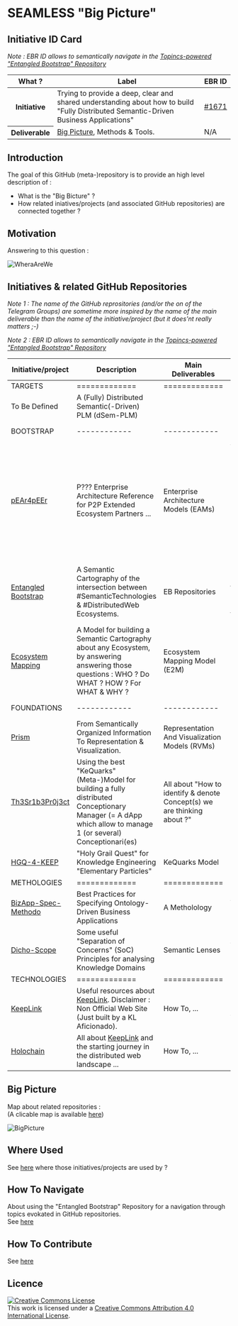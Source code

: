 SEAMLESS "Big Picture"
==

Initiative ID Card
-
_Note : EBR ID allows to semantically navigate in the <a href="https://www.topincs.com/EntangledBootstrap/">Topincs-powered "Entangled Bootstrap" Repository</a>_

<table>
    <thead>
        <tr>
            <th>What ?</th>
            <th>Label</th>
            <th>EBR ID</th>
        </tr>
    </thead>
    <tbody>
        <tr>
            <th>Initiative</th>
            <td>Trying to provide a deep, clear and shared understanding about how to build "Fully Distributed Semantic-Driven Business Applications"</td>
            <td><a href="https://www.topincs.com/EntangledBootstrap/1671">#1671</a></td>
        </tr>
        <tr>
            <th>Deliverable</th>
            <td> <a href="http://hubject.net/iPlumb3r/GitHub/BigPicture.html">Big Picture</a>, Methods & Tools.</td>
            <td>N/A</td>
        </tr>
    </tbody>
</table>

Introduction
-
The goal of this GitHub (meta-)repository is to provide an high level description of :
* What is the "Big Bicture" ?
* How related iniatives/projects (and associated GitHub repositories) are connected together ?

Motivation
-
Answering to this question :

![WheraAreWe](https://github.com/iPlumb3r/BigPicture/blob/master/Images/SoWhereAreWeExactly.png)

Initiatives & related GitHub Repositories
-
_Note 1 : The name of the GitHub reprositories (and/or the on of the Telegram Groups) are sometime more inspired by the name of the main deliverable than the name of the initiative/project (but it does'nt really matters ;-)_

_Note 2 : EBR ID allows to semantically navigate in the <a href="https://www.topincs.com/EntangledBootstrap/">Topincs-powered "Entangled Bootstrap" Repository</a>_

<table>
    <thead>
        <tr>
            <th>Initiative/project</th>
            <th>Description</th>
            <th>Main Deliverables</th>
            <th>Comment</th>
            <th>Telegram</th>
            <th>EBR ID</th>
        </tr>
    </thead>
    <tbody>
        <tr>
            <td>TARGETS</td>
            <td>=============</td>
            <td>=============</td>
            <td>=============</td>
            <td>===========</td>
            <td>=======</td>
        </tr> 
        <tr>
            <td>To Be Defined</td>
            <td>A (Fully) Distributed Semantic(-Driven) PLM (dSem-PLM)</td>
            <td></td>
            <td>COMPaaS ?</td>
            <td></td>
            <td><a href="https://www.topincs.com/EntangledBootstrap/1847">#1847</a></td>  
        </tr>
        <tr>
            <td>BOOTSTRAP</td>
            <td>------------</td>
            <td>------------</td>
            <td>------------</td>
            <td>------------</td>
            <td>------------</td>
        </tr>
        <tr>
            <td><a href="https://github.com/iPlumb3r/pEAr4pEEr">pEAr4pEEr</a></td>
            <td>P??? Enterprise Architecture Reference for P2P Extended Ecosystem Partners ...</td>
            <td>Enterprise Architecture Models (EAMs)</td>
            <td>Where P??? stand for : Possible, Probable, Potential, Pitoyable, Perfect, Pragmatic, Panoptical, Prismatic, Perpetual, ... depending of the mood ;-)</td>
            <td><a href="https://t.me/pEAr4pEEr">pEAr4pEEr</a></td>
            <td><a href="https://www.topincs.com/EntangledBootstrap/1673">#1673</a></td>  
        </tr>
        <tr>
            <td><a href="https://github.com/iPlumb3r/EntangledBootstrap">Entangled Bootstrap</a></td>
            <td>A Semantic Cartography of the intersection between #SemanticTechnologies & #DistributedWeb Ecosystems.</td>
            <td>EB Repositories</td>
            <td>Currently implemented with <a href="https://www.topincs.com/">Topincs</a> (see online) : <a href="https://www.topincs.com/EntangledBootstrap/">Prod</a> & and <a href="https://www.topincs.com/iPlumb3rSandBox/">Dev</a> AND <a href="http://keeplink.com/">KeepLink</a> (off line)</td>
            <td><a href="https://t.me/EntangledBootstrap">EBR</a></td>
            <td><a href="https://www.topincs.com/EntangledBootstrap/1674">#1674</a></td>  
        </tr>
        <tr>
            <td><a href="https://github.com/iPlumb3r/EcosystemMapping">Ecosystem Mapping</a></td>
            <td>A Model for building a Semantic Cartography about any Ecosystem, by answering answering those questions : WHO ? Do WHAT ? HOW ? For WHAT & WHY ?</td>
            <td>Ecosystem Mapping Model (E2M)</td>
            <td>E2M = "Intentional + "Extensional" Modules</td>
            <td><a href="https://t.me/EcosystemMapping">E2M</a></td>
            <td><a href="https://www.topincs.com/EntangledBootstrap/1675">#1675</a></td>  
        </tr>
        <tr>
            <td>FOUNDATIONS</td>
            <td>------------</td>
            <td>------------</td>
            <td>------------</td>
            <td>------------</td>
            <td>------------</td>
        </tr>
        <tr>
            <td><a href="https://github.com/iPlumb3r/Prism">Prism</a></td>
            <td>From Semantically Organized Information To Representation & Visualization.</td>
            <td>Representation And Visualization Models (RVMs)</td>
            <td>-</td>
            <td>N/A</td>
            <td><a href="https://www.topincs.com/EntangledBootstrap/1676">#1676</a></td>  
        </tr>
        <tr>
            <td><a href="https://github.com/iPlumb3r/Th3Sr1b3Pr0j3ct">Th3Sr1b3Pr0j3ct</a></td>
            <td>Using the best "KeQuarks" (Meta-)Model for building a fully distributed Conceptionary Manager (= A dApp which allow to manage 1 (or several) Conceptionari(es)</td>
            <td>All about "How to identify & denote Concept(s) we are thinking about ?"</td>
            <td>-</td>
            <td><a href="https://t.me/TheScribeProject">ScribeProject</a></td>
            <td><a href="https://www.topincs.com/EntangledBootstrap/1677">#1677</a></td>  
        </tr>
        <tr>
            <td><a href="https://github.com/iPlumb3r/KeQuarks">HGQ-4-KEEP</a></td>
            <td>"Holy Grail Quest" for Knowledge Engineering "Elementary Particles"</td>
            <td>KeQuarks Model</td>
            <td>-</td>
            <td><a href="https://t.me/KeQuarks">KeQuarks</a></td>
            <td><a href="https://www.topincs.com/EntangledBootstrap/1678">#1678</a></td>  
        </tr>
        <tr>
            <td>METHOLOGIES</td>
            <td>=============</td>
            <td>=============</td>
            <td>=============</td>
            <td>===========</td>
            <td>=======</td>
        </tr> 
        <tr>
            <td><a href="https://github.com/iPlumb3r/BizApp-Spec-Methodo">BizApp-Spec-Methodo</a></td>
            <td>Best Practices for Specifying Ontology-Driven Business Applications </td>
            <td>A Metholology</td>
            <td>Work In Stand-By</td>
            <td>N/A</td>
            <td>N/A</td>
        </tr>
        <tr>
            <td><a href="https://github.com/iPlumb3r/Dicho-Scope">Dicho-Scope</a></td>
            <td>Some useful "Separation of Concerns" (SoC) Principles for analysing Knowledge Domains</td>
            <td>Semantic Lenses</td>
            <td>Work In Stand-By</td>
            <td>N/A</td>
            <td>N/A</td>
        </tr>
        <tr>
            <td>TECHNOLOGIES</td>
            <td>=============</td>
            <td>=============</td>
            <td>=============</td>
            <td>===========</td>   
            <td>=======</td>
        </tr> 
        <tr>
            <td><a href="https://github.com/iPlumb3r/KeepLink">KeepLink</a></td>
            <td>Useful resources about <a href="http://keeplink.com/">KeepLink</a>. Disclaimer : Non Official Web Site (Just built by a KL Aficionado).</td>
            <td>How To, ...</td>
            <td>KeepLink (by an Aficionado)</td>
            <td>N/A</td>
            <td><a href="https://www.topincs.com/EntangledBootstrap/1860">#1860</a></td>  
        </tr>
        <tr>
            <td><a href="https://github.com/iPlumb3r/Holochain">Holochain</a></td>
            <td>All about <a href="https://holochain.org/">KeepLink</a> and the starting journey in the distributed web landscape ... </td>
            <td>How To, ...</td>
            <td>Holochain (by an Holonaut)</td>
            <td><a href="https://t.me/HoloVinci">HoloVinci</a></td></td>
            <td><a href="https://www.topincs.com/EntangledBootstrap/1451">#1451</a></td>  
        </tr>
    </tbody>
</table>

Big Picture
-
Map about related repositories :   
(A clicable map is available <a href="http://hubject.net/iPlumb3r/GitHub/BigPicture.html">here</a>)

![BigPicture](https://github.com/iPlumb3r/BigPicture/blob/master/Images/BigPicture_2020-03-23.png)

Where Used
-
See <a href="https://github.com/iPlumb3r/BigPicture/tree/master/WhereUsed">here</a> where those initiatives/projects are used by ?

How To Navigate
-
About using the "Entangled Bootstrap" Repository for a navigation through topics evokated in GitHub repositories.   
See <a href="https://github.com/iPlumb3r/BigPicture/blob/master/HowTo/Navigate_EN.md">here</a>

How To Contribute
-
See <a href="https://github.com/iPlumb3r/BigPicture/blob/master/HowTo/Contribute_EN.md">here</a>


Licence
-
<a rel="license" href="http://creativecommons.org/licenses/by/4.0/"><img alt="Creative Commons License" style="border-width:0" src="https://i.creativecommons.org/l/by/4.0/88x31.png" /></a><br />This work is licensed under a <a rel="license" href="http://creativecommons.org/licenses/by/4.0/">Creative Commons Attribution 4.0 International License</a>.
